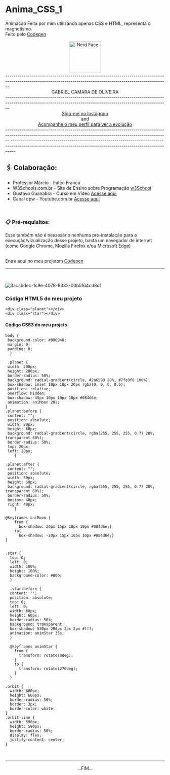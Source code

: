 # Anima_CSS_1
Animação Feita por mim utilizando apenas CSS e HTML, representa o magnetismo.<br>
Feito pelo [Codepen]((https://codepen.io/sawwzozo-the-vuer/pen/RwmWxrw))
<br>
<div align="center">
<img src="https://raw.githubusercontent.com/Tarikul-Islam-Anik/Animated-Fluent-Emojis/master/Emojis/Smilies/Nerd%20Face.png" alt="Nerd Face" width="100" height="100" /></div>
--------------------------------------------------------------------------------------------------------------------------------------------------------------
<div align="center"> GABRIEL CAMARA DE OLIVEIRA </div>
--------------------------------------------------------------------------------------------------------------------------------------------------------------
<div align="center">
<a href="https://www.instagram.com/gabriel_c137/">Siga-me no Instagram</a>    <br>and<br>  <a href="https://github.com/Gabriel-C137">Acompanhe o meu perfil para ver a evolução</a>
</div>
--------------------------------------------------------------------------------------------------------------------------------------------------------------
--------------------------------------------------------------------------------------------------------------------------------------------------------------

##  🖇️ Colaboração:

* Professor Márcio - Fatec Franca
* W3Schools.com.br - Site de Ensino sobre Programação [w3School](https://www.w3schools.com/html/default.asp)
* Gustavo Guanabra - Curso em Vídeo [Acesse aqui](https://www.cursoemvideo.com/curso/curso-html5-e-css3-modulo-2-de-5-40-horas/)
* Canal dpw - Youtube.com.br [Acesse aqui](https://www.youtube.com/@dpwoficial)

<br>

### 📋 Pré-requisitos:

Esse também não é nessesário nenhuma pré-instalação para a execução/vizualização desse projeto, basta um navegador de internet (como Google Chrome, Mozilla 
Firefox e/ou Microsoft Edge)<br>
<br>

Entre aqui no meu projetom [Codepen](https://codepen.io/sawwzozo-the-vuer/pen/RwmWxrw)

<hr>
<br>


![3acabdec-1c9e-4078-8333-00b5f64cd8d1](https://github.com/Gabriel-C137/Anima_CSS_1/assets/91295561/b27ecb18-6073-4012-b168-0f1e35b2b4bb)


### Código HTML5 do meu projeto

```
<div class="planet"></div>
<div class="star"></div>
```

#### Código CSS3 do meu projeto

```
body {
 background-color: #090948;
 margin: 0;
 padding: 0;
  }
  
 .planet {
 width: 200px;
 height: 200px;
 border-radius: 50%;
 background: radial-gradient(circle, #2a6590 20%, #7fc8f8 100%);
 box-shadow: inset 10px 10px 20px rgba(0, 0, 0, 0.5);
 position: relative;
 overflow: hidden;
 box-shadow: 45px 10px 10px 10px #084d6e;
 animation: aniMoon 20s;
}
.planet:before {
 content: "";
 position: absolute;
 width: 80px;
 height: 80px;
 background: radial-gradient(circle, rgba(255, 255, 255, 0.7) 20%, transparent 60%);
 border-radius: 50%;
 top: 20px;
 left: 20px;
    }

.planet:after {
 content: "";
 position: absolute;
 width: 50px;
 height: 50px;
 background: radial-gradient(circle, rgba(255, 255, 255, 0.7) 20%, transparent 60%);
 border-radius: 50%;
 bottom: 40px;
 right: 40px;
    }

@keyframes aniMoon {
    from {
      box-shadow: 20px 15px 10px 10px #084d6e;}
    to{
      box-shadow: -20px 15px 10px 10px #084d6e;}
}


.star {
  top: 0;
  left: 0;
  width: 100%;
  height: 100%;
  background-color: #000;
  }
  
  .star:before {
  content: '';
  position: absolute;
  top: 0;
  left: 0;
  width: 60px;
  height: 60px;
  border-radius: 50%;
  background: transparent;
  box-shadow: 530px 200px 2px 2px #fff;
  animation: animStar 35s;
  }
  
  @keyframes animStar {
    from {
      transform: rotate(0deg);
    }
    to {
      transform: rotate(270deg);
    }
  }

.orbit {
  width: 600px;
  height: 600px;
  border-radius: 50%;
  border: 3px;
  border-color: white;
}
.orbit-line {
  width: 590px;
  height: 590px;
  border-radius: 50%;
  display: flex;
  justify-content: center;
}
```
<br>
<hr>
<div align="center">...FIM...</div>
